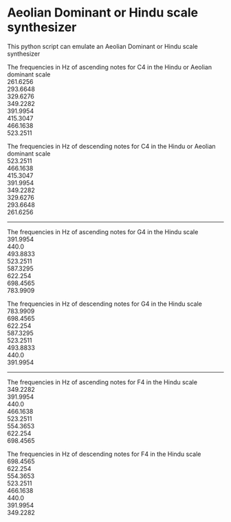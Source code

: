 # Aeolian Dominant or Hindu scale synthesizer

This python script can emulate an Aeolian Dominant or Hindu scale synthesizer

The frequencies in Hz of ascending notes for C4 in the Hindu or Aeolian dominant scale\
261.6256\
293.6648\
329.6276\
349.2282\
391.9954\
415.3047\
466.1638\
523.2511

The frequencies in Hz of descending notes for C4 in the Hindu or Aeolian dominant scale\
523.2511\
466.1638\
415.3047\
391.9954\
349.2282\
329.6276\
293.6648\
261.6256
__________________
The frequencies in Hz of ascending notes for G4 in the Hindu scale\
391.9954\
440.0\
493.8833\
523.2511\
587.3295\
622.254\
698.4565\
783.9909

The frequencies in Hz of descending notes for G4 in the Hindu scale\
783.9909\
698.4565\
622.254\
587.3295\
523.2511\
493.8833\
440.0\
391.9954
__________________
The frequencies in Hz of ascending notes for F4 in the Hindu scale\
349.2282\
391.9954\
440.0\
466.1638\
523.2511\
554.3653\
622.254\
698.4565

The frequencies in Hz of descending notes for F4 in the Hindu scale\
698.4565\
622.254\
554.3653\
523.2511\
466.1638\
440.0\
391.9954\
349.2282
